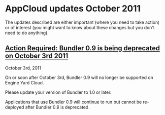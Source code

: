 # AppCloud updates October 2011

The updates described are either important (where you need to take action) or of interest (you might want to know about these changes but you don't need to do anything). 

<a href=#update1><h2 id="update1">Action Required: Bundler 0.9 is being deprecated on October 3rd 2011</h2></a>

October 3rd, 2011

On or soon after October 3rd, Bundler 0.9 will no longer be supported on Engine Yard Cloud. 

Please update your version of Bundler to 1.0 or later.

Applications that use Bundler 0.9 will continue to run but cannot be re-deployed after Bundler 0.9 is deprecated. 




[1]: #update1        "update1"
[2]: #update2        "update2"
[3]: #update3        "update3"
[4]: #update4        "update4"
[5]: #update5        "update5"
[6]: #update6        "update6"
[7]: #update7        "update7"
[8]: #update8        "update8"
[9]: #update9        "update9"
[10]: #update10        "update10"
[11]: #update11        "update11"
[12]: #update12        "update12"
[13]: #update13        "update13"
[14]: #update14        "update14"
[15]: #update15        "update15"
[16]: #update16        "update16"
[17]: #update17        "update17"